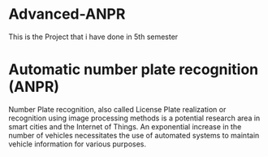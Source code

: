 # Advanced-ANPR
This is the Project that i have done in 5th semester
# Automatic number plate recognition (ANPR)
Number Plate recognition, also called License Plate realization or recognition using image processing methods is a potential research area in smart cities and the Internet of Things. An exponential increase in the number of vehicles necessitates the use of automated systems to maintain vehicle information for various purposes.
